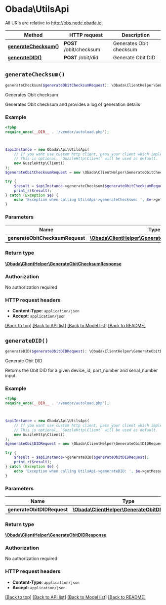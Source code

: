 # Obada\UtilsApi

All URIs are relative to http://obs.node.obada.io.

Method | HTTP request | Description
------------- | ------------- | -------------
[**generateChecksum()**](UtilsApi.md#generateChecksum) | **POST** /obit/checksum | Generates Obit checksum
[**generateDID()**](UtilsApi.md#generateDID) | **POST** /obit/did | Generate Obit DID


## `generateChecksum()`

```php
generateChecksum($generateObitChecksumRequest): \Obada\ClientHelper\GenerateObitChecksumResponse
```

Generates Obit checksum

Generates Obit checksum and provides a log of generation details

### Example

```php
<?php
require_once(__DIR__ . '/vendor/autoload.php');



$apiInstance = new Obada\Api\UtilsApi(
    // If you want use custom http client, pass your client which implements `GuzzleHttp\ClientInterface`.
    // This is optional, `GuzzleHttp\Client` will be used as default.
    new GuzzleHttp\Client()
);
$generateObitChecksumRequest = new \Obada\ClientHelper\GenerateObitChecksumRequest(); // \Obada\ClientHelper\GenerateObitChecksumRequest

try {
    $result = $apiInstance->generateChecksum($generateObitChecksumRequest);
    print_r($result);
} catch (Exception $e) {
    echo 'Exception when calling UtilsApi->generateChecksum: ', $e->getMessage(), PHP_EOL;
}
```

### Parameters

Name | Type | Description  | Notes
------------- | ------------- | ------------- | -------------
 **generateObitChecksumRequest** | [**\Obada\ClientHelper\GenerateObitChecksumRequest**](../Model/GenerateObitChecksumRequest.md)|  | [optional]

### Return type

[**\Obada\ClientHelper\GenerateObitChecksumResponse**](../Model/GenerateObitChecksumResponse.md)

### Authorization

No authorization required

### HTTP request headers

- **Content-Type**: `application/json`
- **Accept**: `application/json`

[[Back to top]](#) [[Back to API list]](../../README.md#endpoints)
[[Back to Model list]](../../README.md#models)
[[Back to README]](../../README.md)

## `generateDID()`

```php
generateDID($generateObitDIDRequest): \Obada\ClientHelper\GenerateObitDIDResponse
```

Generate Obit DID

Returns the Obit DID for a given device_id, part_number and serial_number input.

### Example

```php
<?php
require_once(__DIR__ . '/vendor/autoload.php');



$apiInstance = new Obada\Api\UtilsApi(
    // If you want use custom http client, pass your client which implements `GuzzleHttp\ClientInterface`.
    // This is optional, `GuzzleHttp\Client` will be used as default.
    new GuzzleHttp\Client()
);
$generateObitDIDRequest = new \Obada\ClientHelper\GenerateObitDIDRequest(); // \Obada\ClientHelper\GenerateObitDIDRequest

try {
    $result = $apiInstance->generateDID($generateObitDIDRequest);
    print_r($result);
} catch (Exception $e) {
    echo 'Exception when calling UtilsApi->generateDID: ', $e->getMessage(), PHP_EOL;
}
```

### Parameters

Name | Type | Description  | Notes
------------- | ------------- | ------------- | -------------
 **generateObitDIDRequest** | [**\Obada\ClientHelper\GenerateObitDIDRequest**](../Model/GenerateObitDIDRequest.md)|  | [optional]

### Return type

[**\Obada\ClientHelper\GenerateObitDIDResponse**](../Model/GenerateObitDIDResponse.md)

### Authorization

No authorization required

### HTTP request headers

- **Content-Type**: `application/json`
- **Accept**: `application/json`

[[Back to top]](#) [[Back to API list]](../../README.md#endpoints)
[[Back to Model list]](../../README.md#models)
[[Back to README]](../../README.md)
